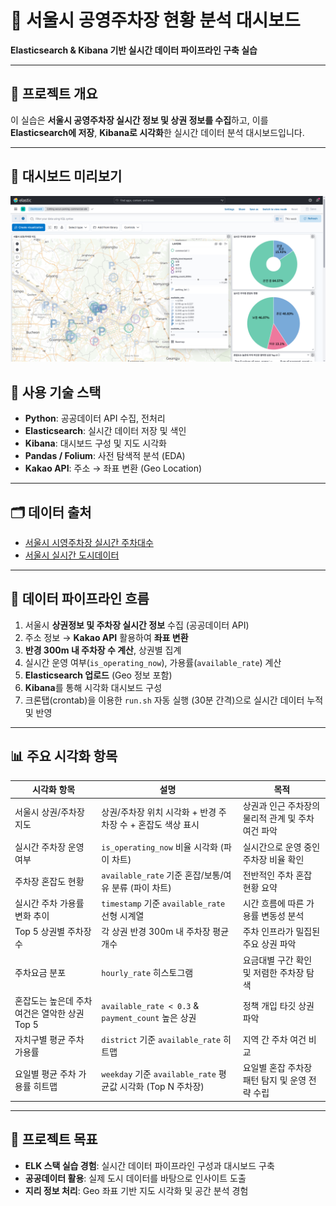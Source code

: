 # 🚗 서울시 공영주차장 현황 분석 대시보드

**Elasticsearch & Kibana 기반 실시간 데이터 파이프라인 구축 실습**  

---

## 📌 프로젝트 개요

이 실습은 **서울시 공영주차장 실시간 정보 및 상권 정보를 수집**하고, 이를 **Elasticsearch에 저장**, **Kibana로 시각화**한 실시간 데이터 분석 대시보드입니다.  

---

## 👀 대시보드 미리보기
![Dashboard Overview](images/dashboard_overview.png)

## 🧰 사용 기술 스택

- **Python**: 공공데이터 API 수집, 전처리
- **Elasticsearch**: 실시간 데이터 저장 및 색인
- **Kibana**: 대시보드 구성 및 지도 시각화
- **Pandas / Folium**: 사전 탐색적 분석 (EDA)
- **Kakao API**: 주소 → 좌표 변환 (Geo Location)

---

## 🗂 데이터 출처

- [서울시 시영주차장 실시간 주차대수](https://data.seoul.go.kr/dataList/OA-21709/S/1/datasetView.do)
- [서울시 실시간 도시데이터](https://data.seoul.go.kr/dataList/OA-21285/F/1/datasetView.do)

---

## 🔄 데이터 파이프라인 흐름

1. 서울시 **상권정보 및 주차장 실시간 정보** 수집 (공공데이터 API)
2. 주소 정보 → **Kakao API** 활용하여 **좌표 변환**
3. **반경 300m 내 주차장 수 계산**, 상권별 집계
4. 실시간 운영 여부(`is_operating_now`), 가용률(`available_rate`) 계산
5. **Elasticsearch 업로드** (Geo 정보 포함)
6. **Kibana**를 통해 시각화 대시보드 구성  
7. 크론탭(crontab)을 이용한 `run.sh` 자동 실행 (30분 간격)으로 실시간 데이터 누적 및 반영

---

## 📊 주요 시각화 항목

| 시각화 항목                          | 설명                                                | 목적                            |
| ------------------------------- | ------------------------------------------------- | ----------------------------- |
| 서울시 상권/주차장 지도                | 상권/주차장 위치 시각화 + 반경 주차장 수 + 혼잡도 색상 표시              | 상권과 인근 주차장의 물리적 관계 및 주차 여건 파악 |
| 실시간 주차장 운영 여부                | `is_operating_now` 비율 시각화 (파이 차트)                 | 실시간으로 운영 중인 주차장 비율 확인         |
| 주차장 혼잡도 현황                   | `available_rate` 기준 혼잡/보통/여유 분류 (파이 차트)           | 전반적인 주차 혼잡 현황 요약              |
| 실시간 주차 가용률 변화 추이             | `timestamp` 기준 `available_rate` 선형 시계열            | 시간 흐름에 따른 가용률 변동성 분석          |
| Top 5 상권별 주차장 수              | 각 상권 반경 300m 내 주차장 평균 개수                          | 주차 인프라가 밀집된 주요 상권 파악          |
| 주차요금 분포                      | `hourly_rate` 히스토그램                               | 요금대별 구간 확인 및 저렴한 주차장 탐색       |
| 혼잡도는 높은데 주차 여건은 열악한 상권 Top 5 | `available_rate < 0.3` & `payment_count` 높은 상권    | 정책 개입 타깃 상권 파악                |
| 자치구별 평균 주차 가용률               | `district` 기준 `available_rate` 히트맵                | 지역 간 주차 여건 비교                 |
| 요일별 평균 주차 가용률 히트맵       | `weekday` 기준 `available_rate` 평균값 시각화 (Top N 주차장) | 요일별 혼잡 주차장 패턴 탐지 및 운영 전략 수립   |

---

## 🎯 프로젝트 목표

- **ELK 스택 실습 경험**: 실시간 데이터 파이프라인 구성과 대시보드 구축
- **공공데이터 활용**: 실제 도시 데이터를 바탕으로 인사이트 도출
- **지리 정보 처리**: Geo 좌표 기반 지도 시각화 및 공간 분석 경험

